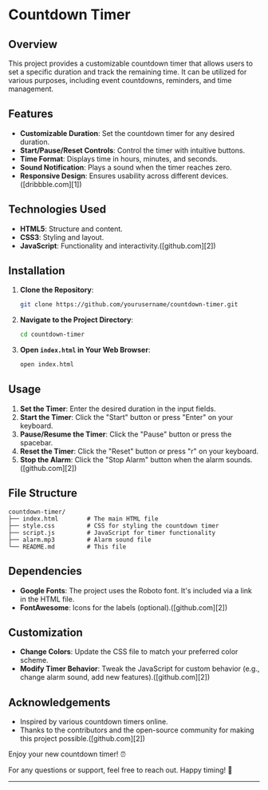 
# Countdown Timer

## Overview

This project provides a customizable countdown timer that allows users to set a specific duration and track the remaining time. It can be utilized for various purposes, including event countdowns, reminders, and time management.

## Features

* **Customizable Duration**: Set the countdown timer for any desired duration.
* **Start/Pause/Reset Controls**: Control the timer with intuitive buttons.
* **Time Format**: Displays time in hours, minutes, and seconds.
* **Sound Notification**: Plays a sound when the timer reaches zero.
* **Responsive Design**: Ensures usability across different devices.([dribbble.com][1])

## Technologies Used

* **HTML5**: Structure and content.
* **CSS3**: Styling and layout.
* **JavaScript**: Functionality and interactivity.([github.com][2])

## Installation

1. **Clone the Repository**:

   ```bash
   git clone https://github.com/yourusername/countdown-timer.git
   ```

2. **Navigate to the Project Directory**:

   ```bash
   cd countdown-timer
   ```

3. **Open `index.html` in Your Web Browser**:

   ```bash
   open index.html
   ```

## Usage

1. **Set the Timer**: Enter the desired duration in the input fields.
2. **Start the Timer**: Click the "Start" button or press "Enter" on your keyboard.
3. **Pause/Resume the Timer**: Click the "Pause" button or press the spacebar.
4. **Reset the Timer**: Click the "Reset" button or press "r" on your keyboard.
5. **Stop the Alarm**: Click the "Stop Alarm" button when the alarm sounds.([github.com][2])

## File Structure

```
countdown-timer/
├── index.html        # The main HTML file
├── style.css         # CSS for styling the countdown timer
├── script.js         # JavaScript for timer functionality
├── alarm.mp3         # Alarm sound file
└── README.md         # This file
```

## Dependencies

* **Google Fonts**: The project uses the Roboto font. It's included via a link in the HTML file.
* **FontAwesome**: Icons for the labels (optional).([github.com][2])

## Customization

* **Change Colors**: Update the CSS file to match your preferred color scheme.
* **Modify Timer Behavior**: Tweak the JavaScript for custom behavior (e.g., change alarm sound, add new features).([github.com][2])



## Acknowledgements

* Inspired by various countdown timers online.
* Thanks to the contributors and the open-source community for making this project possible.([github.com][2])

Enjoy your new countdown timer! ⏰

For any questions or support, feel free to reach out. Happy timing! 🎉

---

